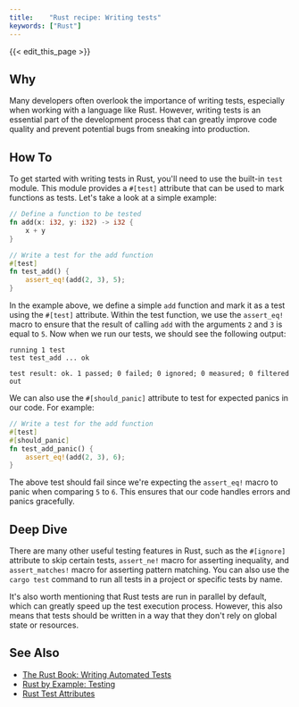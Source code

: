 ```yaml
---
title:    "Rust recipe: Writing tests"
keywords: ["Rust"]
---
```


{{< edit_this_page >}}

## Why
Many developers often overlook the importance of writing tests, especially when working with a language like Rust. However, writing tests is an essential part of the development process that can greatly improve code quality and prevent potential bugs from sneaking into production.

## How To
To get started with writing tests in Rust, you'll need to use the built-in `test` module. This module provides a `#[test]` attribute that can be used to mark functions as tests. Let's take a look at a simple example:

```Rust
// Define a function to be tested
fn add(x: i32, y: i32) -> i32 {
    x + y
}

// Write a test for the add function
#[test]
fn test_add() {
    assert_eq!(add(2, 3), 5);
}
```

In the example above, we define a simple `add` function and mark it as a test using the `#[test]` attribute. Within the test function, we use the `assert_eq!` macro to ensure that the result of calling `add` with the arguments `2` and `3` is equal to `5`. Now when we run our tests, we should see the following output:

```
running 1 test
test test_add ... ok

test result: ok. 1 passed; 0 failed; 0 ignored; 0 measured; 0 filtered out
```

We can also use the `#[should_panic]` attribute to test for expected panics in our code. For example:

```Rust
// Write a test for the add function
#[test]
#[should_panic]
fn test_add_panic() {
    assert_eq!(add(2, 3), 6);
}
```

The above test should fail since we're expecting the `assert_eq!` macro to panic when comparing `5` to `6`. This ensures that our code handles errors and panics gracefully.

## Deep Dive
There are many other useful testing features in Rust, such as the `#[ignore]` attribute to skip certain tests, `assert_ne!` macro for asserting inequality, and `assert_matches!` macro for asserting pattern matching. You can also use the `cargo test` command to run all tests in a project or specific tests by name.

It's also worth mentioning that Rust tests are run in parallel by default, which can greatly speed up the test execution process. However, this also means that tests should be written in a way that they don't rely on global state or resources.

## See Also
- [The Rust Book: Writing Automated Tests](https://doc.rust-lang.org/book/ch11-01-writing-tests.html)
- [Rust by Example: Testing](https://doc.rust-lang.org/rust-by-example/testing.html)
- [Rust Test Attributes](https://doc.rust-lang.org/rustdoc/attributes/testing.html)